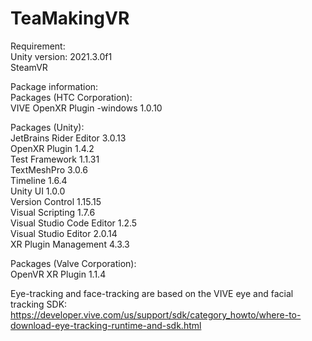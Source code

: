 # TeaMakingVR

Requirement: \
Unity version: 2021.3.0f1 \
SteamVR 

Package information: \
Packages (HTC Corporation): \
VIVE OpenXR Plugin -windows 1.0.10 

Packages (Unity):\
JetBrains Rider Editor 3.0.13\
OpenXR Plugin 1.4.2\
Test Framework 1.1.31 \
TextMeshPro 3.0.6\
Timeline 1.6.4 \
Unity UI 1.0.0\
Version Control 1.15.15\
Visual Scripting 1.7.6\
Visual Studio Code Editor 1.2.5\
Visual Studio Editor 2.0.14\
XR Plugin Management 4.3.3

Packages (Valve Corporation):\
OpenVR XR Plugin 1.1.4

Eye-tracking and face-tracking are based on the VIVE eye and facial tracking SDK: \
https://developer.vive.com/us/support/sdk/category_howto/where-to-download-eye-tracking-runtime-and-sdk.html


